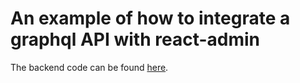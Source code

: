 # An example of how to integrate a graphql API with react-admin
The backend code can be found [here](https://github.com/zero-shubham/permissions_system_example).